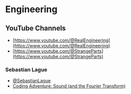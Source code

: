 # Engineering

## YouTube Channels

- [https://www.youtube.com/@RealEngineering](https://www.youtube.com/@RealEngineering)
- [https://www.youtube.com/@StrangeParts](https://www.youtube.com/@StrangeParts)


### Sebastian Lague

- [@SebastianLague](https://www.youtube.com/@SebastianLague)
- [Coding Adventure: Sound (and the Fourier Transform)](https://www.youtube.com/watch?v=iA6wRgwl7k0)

